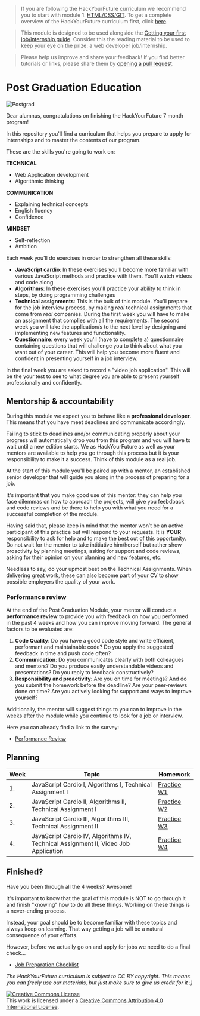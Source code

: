 > If you are following the HackYourFuture curriculum we recommend you to start with module 1: [HTML/CSS/GIT](https://github.com/HackYourFuture/HTML-CSS). To get a complete overview of the HackYourFuture curriculum first, click [here](https://github.com/HackYourFuture/curriculum).

> This module is designed to be used alongside the [Getting your first job/internship guide](https://docs.google.com/document/d/1E9WMuH_razDA29uQ76hYRgVx0JBPGaXROioi1YiDmn0/edit?usp=sharing). Consider this the reading material to be used to keep your eye on the prize: a web developer job/internship.

> Please help us improve and share your feedback! If you find better tutorials
> or links, please share them by [opening a pull request](https://github.com/HackYourFuture/post-grad-ed/pulls).

# Post Graduation Education

![Postgrad](postgrad.png)

Dear alumnus, congratulations on finishing the HackYourFuture 7 month program!

In this repository you'll find a curriculum that helps you prepare to apply for internships and to master the contents of our program.

These are the skills you're going to work on:

**TECHNICAL**

- Web Application development
- Algorithmic thinking

**COMMUNICATION**

- Explaining technical concepts
- English fluency
- Confidence

**MINDSET**

- Self-reflection
- Ambition

Each week you'll do exercises in order to strengthen all these skills:

- **JavaScript cardio**: In these exercises you'll become more familiar with various JavaScript methods and practice with them. You'll watch videos and code along
- **Algorithms**: In these exercises you'll practice your ability to think in steps, by doing programming challenges
- **Technical assignments**: This is the bulk of this module. You'll prepare for the job interview process, by making _real_ technical assignments that come from _real_ companies. During the first week you will have to make an assignment that complies with all the requirements. The second week you will take the application/s to the next level by designing and implementing new features and functionality.
- **Questionnaire**: every week you'll (have to complete a) questionnaire containing questions that will challenge you to think about what you want out of your career. This will help you become more fluent and confident in presenting yourself in a job interview.

In the final week you are asked to record a "video job application". This will be the your test to see to what degree you are able to present yourself professionally and confidently.

## Mentorship & accountability

During this module we expect you to behave like a **professional developer**. This means that you have meet deadlines and communicate accordingly.

Failing to stick to deadlines and/or communicating properly about your progress will automatically drop you from this program and you will have to wait until a new edition starts. We as HackYourFuture as well as your mentors are available to help you go through this process but it is your responsibility to make it a success. Think of this module as a real job. 

At the start of this module you'll be paired up with a mentor, an established senior developer that will guide you along in the process of preparing for a job.

It's important that you make good use of this mentor: they can help you face dilemmas on how to approach the projects, will give you feebdback and code reviews and be there to help you with what you need for a successful completion of the module.

Having said that, please keep in mind that the mentor won’t be an active participant of this practice but will respond to your requests. It is **YOUR** responsibility to ask for help and to make the best out of this opportunity. Do not wait for the mentor to take intitiative him/herself but rather show proactivity by planning meetings, asking for support and code reviews, asking for their opinion on your planning and new features, etc.

Needless to say, do your upmost best on the Technical Assignments. When delivering great work, these can also become part of your CV to show possible employers the quality of your work.

### Performance review

At the end of the Post Graduation Module, your mentor will conduct a **performance review** to provide you with feedback on how you performed in the past 4 weeks and how you can improve moving forward. The general factors to be evaluated are:

1. **Code Quality**: Do you have a good code style and write efficient, performant and maintainable code? Do you apply the suggested feedback in time and push code often?
2. **Communication**: Do you communicates clearly with both colleagues and mentors? Do you produce easily understandable videos and presentations? Do you reply to feedback constructively?
3. **Responsibility and proactivity**: Are you on time for meetings? And do you submit the homework before the deadline? Are your peer-reviews done on time? Are you actively looking for support and ways to improve yourself?

Additionally, the mentor will suggest things to you can to improve in the weeks after the module while you continue to look for a job or interview.

Here you can already find a link to the survey:

- [Performance Review](https://docs.google.com/document/d/11X69WKezQn7X3TYW14RoV6RDiJM-G0HEhX7jT5ddDVo/copy)

## Planning

| Week | Topic                                                                               | Homework                        |
| ---- | ----------------------------------------------------------------------------------- | ------------------------------- |
| 1.   | JavaScript Cardio I, Algorithms I, Technical Assignment I                           | [Practice W1](/Week1/README.md) |
| 2.   | JavaScript Cardio II, Algorithms II, Technical Assignment I                         | [Practice W2](/Week2/README.md) |
| 3.   | JavaScript Cardio III, Algorithms III, Technical Assignment II                      | [Practice W3](/Week3/README.md) |
| 4.   | JavaScript Cardio IV, Algorithms IV, Technical Assignment II, Video Job Application | [Practice W4](/Week4/README.md) |

## Finished?

Have you been through all the 4 weeks? Awesome!

It's important to know that the goal of this module is NOT to go through it and finish "knowing" how to do all these things. Working on these things is a never-ending process.

Instead, your goal should be to become familiar with these topics and always keep on learning. That way getting a job will be a natural consequence of your efforts.

However, before we actually go on and apply for jobs we need to do a final check...

- [Job Preparation Checklist](checklist.md)

_The HackYourFuture curriculum is subject to CC BY copyright. This means you can freely use our materials, but just make sure to give us credit for it :)_

<a rel="license" href="http://creativecommons.org/licenses/by/4.0/"><img alt="Creative Commons License" style="border-width:0" src="https://i.creativecommons.org/l/by/4.0/88x31.png" /></a><br />This work is licensed under a <a rel="license" href="http://creativecommons.org/licenses/by/4.0/">Creative Commons Attribution 4.0 International License</a>.
